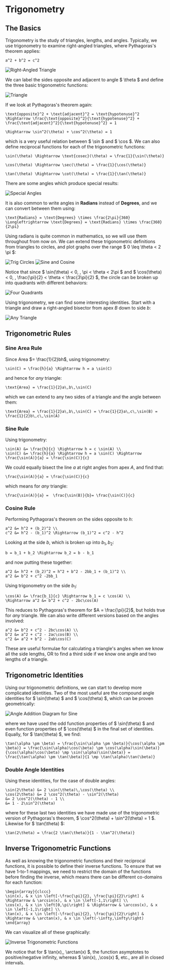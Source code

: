 # Trigonometry

## The Basics
Trigonometry is the study of triangles, lengths, and angles. Typically, we use trigonometry to examine right-angled triangles, where Pythagoras's theorem applies:  
```{math} 
a^2 + b^2 = c^2 
```

![Right-Angled Triangle](RightAngledTriangle.png)

We can label the sides opposite and adjacent to angle $ \theta $ and define the three basic trigonometric functions:

![Triangle](TriangleAdjOppHyp3.png)

If we look at Pythagoras's theorem again:
```{math} 
\text{opposite}^2 + \text{adjacent}^2 = \text{hypotenuse}^2 \Rightarrow \frac{\text{opposite}^2}{\text{hypotenuse}^2} + \frac{\text{adjacent}^2}{\text{hypotenuse}^2} = 1 
``` 
```{math}
\Rightarrow \sin^2(\theta) + \cos^2(\theta) = 1
```
which is a very useful relation between $ \sin $ and $ \cos $. We can also define reciprocal functions for each of the trigonometric functions:
```{math}
\sin(\theta) \Rightarrow \text{cosec}(\theta) = \frac{1}{\sin(\theta)}
```
```{math}
\cos(\theta) \Rightarrow \sec(\theta) = \frac{1}{\cos(\theta)}
```
```{math}
\tan(\theta) \Rightarrow \cot(\theta) = \frac{1}{\tan(\theta)}
```

There are some angles which produce special results:

![Special Angles](sin30sin45sin60.png)

It is also common to write angles in **Radians** instead of **Degrees**, and we can convert between them using:
```{math}
\text{Radians} = \text{Degrees} \times \frac{2\pi}{360} \Longleftrightarrow \text{Degrees} = \text{Radians} \times \frac{360}{2\pi}
```

Using radians is quite common in mathematics, so we will use them throughout from now on. We can extend these trigonometric definitions from triangles to circles, and plot graphs over the range $ 0 \leq \theta < 2 \pi $:

![Trig Circles](TrigCircles.png)
![Sine and Cosine](SineCosine.png)

Notice that since $ \sin(\theta) < 0, \, \pi < \theta < 2\pi $ and $ \cos(\theta) < 0, \, \frac{\pi}{2} < \theta < \frac{3\pi}{2} $, the circle can be broken up into quadrants with different behaviors:

![Four Quadrants](Four-quadrants-circle.jpg)

Using trigonometry, we can find some interesting identities. Start with a triangle and draw a right-angled bisector from apex $B$ down to side $b$:

![Any Triangle](AnyTriangle.png)

## Trigonometric Rules
### Sine Area Rule 
Since Area $= \frac{1}{2}bh$, using trigonometry:

```{math}
\sin(C) = \frac{h}{a} \Rightarrow h = a \sin(C)
```

and hence for *any* triangle:

```{math}
\text{Area} = \frac{1}{2}a\,b\,\sin(C)
```

which we can extend to any two sides of a triangle and the angle between them:

```{math}
\text{Area} = \frac{1}{2}a\,b\,\sin(C) = \frac{1}{2}a\,c\,\sin(B) = \frac{1}{2}b\,c\,\sin(A)
```

### Sine Rule
Using trigonometry:

```{math}
\sin(A) &= \frac{h}{c} \Rightarrow h = c \sin(A) \\
\sin(C) &= \frac{h}{a} \Rightarrow h = a \sin(C) \Rightarrow \frac{\sin(A)}{a} = \frac{\sin(C)}{c}
```

We could equally bisect the line $a$ at right angles from apex $A$, and find that:

```{math}
\frac{\sin(A)}{a} = \frac{\sin(C)}{c}
```

which means for *any* triangle:

```{math}
\frac{\sin(A)}{a} =  \frac{\sin(B)}{b}= \frac{\sin(C)}{c}
```

### Cosine Rule 
Performing Pythagoras's theorem on the sides opposite to $h$:

```{math}
a^2 &= h^2 + (b_2)^2 \\
c^2 &= h^2 - (b_1)^2 \Rightarrow (b_1)^2 = c^2 - h^2
```

Looking at the side $b$, which is broken up into $b_1, b_2$:

```{math}
b = b_1 + b_2 \Rightarrow b_2 = b - b_1
```

and now putting these together:

```{math}
a^2 &= h^2 + (b_2)^2 = h^2 + b^2 - 2bb_1 + (b_1)^2 \\
a^2 &= b^2 + c^2 -2bb_1
```

Using trigonometry on the side $b_1$:

```{math}
\cos(A) &= \frac{b_1}{c} \Rightarrow b_1 = c \cos(A) \\
\Rightarrow a^2 &= b^2 + c^2 - 2bc\cos(A)
```

This reduces to Pythagoras's theorem for $A = \frac{\pi}{2}$, but holds true for *any* triangle. We can also write different versions based on the angles involved:

```{math}
a^2 &= b^2 + c^2 - 2bc\cos(A) \\
b^2 &= a^2 + c^2 - 2ac\cos(B) \\
c^2 &= a^2 + b^2 - 2ab\cos(C)
```

These are useful formulae for calculating a triangle's angles when we know all the side lengths, OR to find a third side if we know one angle and two lengths of a triangle.

## Trigonometric Identities
Using our trigonometric definitions, we can start to develop more complicated identities. Two of the most useful are the compound angle identities for $ \sin(\theta) $ and $ \cos(\theta) $, which can be proven geometrically:

![Angle Addition Diagram for Sine](AngleAdditionDiagramSine.png)

where we have used the odd function properties of $ \sin(\theta) $ and even function properties of $ \cos(\theta) $ in the final set of identities. Equally, for $ \tan(\theta) $, we find:

```{math}
\tan(\alpha \pm \beta) = \frac{\sin(\alpha \pm \beta)}{\cos(\alpha \pm \beta)} = \frac{\sin(\alpha)\cos(\beta) \pm \cos(\alpha)\sin(\beta)}{\cos(\alpha)\cos(\beta) \mp \sin(\alpha)\sin(\beta)} = \frac{\tan(\alpha) \pm \tan(\beta)}{1 \mp \tan(\alpha)\tan(\beta)}
```

### Double Angle Identities
Using these identities, for the case of double angles:

```{math}
\sin(2\theta) &= 2 \sin(\theta)\,\cos(\theta) \\
\cos(2\theta) &= 2 \cos^2(\theta) - \sin^2(\theta)
&= 2 \cos^2(\theta) - 1 \\
&= 1 - 2\sin^2(\theta)
```

where for these last two identities we have made use of the trigonometric version of Pythagoras's theorem, $ \cos^2(\theta) + \sin^2(\theta) = 1 $. Likewise for $ \tan(\theta) $:

```{math}
\tan(2\theta) = \frac{2 \tan(\theta)}{1 - \tan^2(\theta)}
```

## Inverse Trigonometric Functions
As well as knowing the trigonometric functions and their reciprocal functions, it is possible to define their inverse functions. To ensure that we have 1-to-1 mappings, we need to restrict the domain of the functions before finding the inverse, which means there can be different co-domains for each function:

```{math}
\begin{array}{clccc}
\sin(x), & x \in \left[-\frac{\pi}{2}, \frac{\pi}{2}\right] & \Rightarrow & \arcsin(x), & x \in \left[-1,1\right] \\
\cos(x), & x \in \left[0,\pi\right] & \Rightarrow & \arccos(x), & x \in \left[-1,1\right] \\
\tan(x), & x \in \left[-\frac{\pi}{2}, \frac{\pi}{2}\right] & \Rightarrow & \arctan(x), & x \in \left(-\infty,\infty\right)
\end{array}
```

We can visualize all of these graphically:

![Inverse Trigonometric Functions](ArcSinCos3.png)

We notice that for $ \tan(x),\, \arctan(x) $, the function asymptotes to positive/negative infinity, whereas $ \sin(x), \,\cos(x) $, etc., are all in closed intervals.
